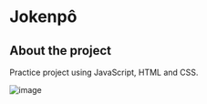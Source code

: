 # Jokenpô

## About the project

Practice project using JavaScript, HTML and CSS.

![image](https://github.com/wmvieira21/Jokenpo/assets/90009567/f63abd97-81ae-43d9-b5f6-a2cc211a14a6)
